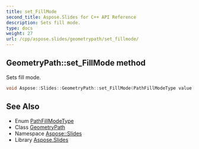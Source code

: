```yaml
---
title: set_FillMode
second_title: Aspose.Slides for C++ API Reference
description: Sets fill mode.
type: docs
weight: 27
url: /cpp/aspose.slides/geometrypath/set_fillmode/
---
```

## GeometryPath::set_FillMode method


Sets fill mode.

```cpp
void Aspose::Slides::GeometryPath::set_FillMode(PathFillModeType value) override
```

## See Also

* Enum [PathFillModeType](../../pathfillmodetype/)
* Class [GeometryPath](../)
* Namespace [Aspose::Slides](../../)
* Library [Aspose.Slides](../../../)
